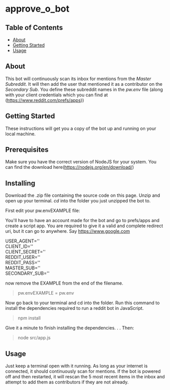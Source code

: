 # approve_o_bot

## Table of Contents

- [About](#about)
- [Getting Started](#getting_started)
- [Usage](#usage)


## About <a name = "about"></a>

This bot will continuously scan its inbox for mentions from the <em>Master Subreddit</em>. It will then add the user that mentioned it as a contributor on the <em>Secondary Sub</em>. You define these subreddit names in the <em>pw.env</em> file (along with your client credentials which you can find at (https://www.reddit.com/prefs/apps))


## Getting Started <a name = "getting_started"></a>

These instructions will get you a copy of the bot up and running on your local machine.


## Prerequisites

Make sure you have the correct version of NodeJS for your system. You can find the download here(https://nodejs.org/en/download/)


## Installing


Download the .zip file containing the source code on this page. Unzip and open up your terminal. <em>cd</em> into the folder you just unzipped the bot to.

First edit your pw.envEXAMPLE file:

You'll have to have an account made for the bot and go to prefs/apps and create a script app. You are required to give it a valid and complete redirect uri, but it can go to anywhere. Say https://www.google.com

USER_AGENT=''\
CLIENT_ID=''\
CLIENT_SECRET=''\
REDDIT_USER=''\
REDDIT_PASS=''\
MASTER_SUB=''\
SECONDARY_SUB=''

now remove the EXAMPLE from the end of the filename.

> pw.envEXAMPLE = pw.env

Now go back to your terminal and cd into the folder. Run this command to install the dependencies required to run a reddit bot in JavaScript.

> npm install

Give it a minute to finish installing the dependencies. . . Then:


> node src/app.js


## Usage <a name = "usage"></a>

Just keep a terminal open with it running.
As long as your internet is connected, it should continuously scan for mentions. If the bot is powered off and then restarted, it will rescan the 5 most recent items in the inbox and attempt to add them as contributors if they are not already.